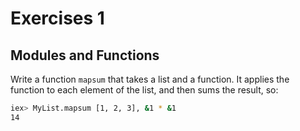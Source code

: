 # Exercises 1

## Modules and Functions

Write a function ```mapsum``` that takes a list and a function. It applies the function to each element of the list, and then sums the result, so:

```bash
iex> MyList.mapsum [1, 2, 3], &1 * &1
14
```
